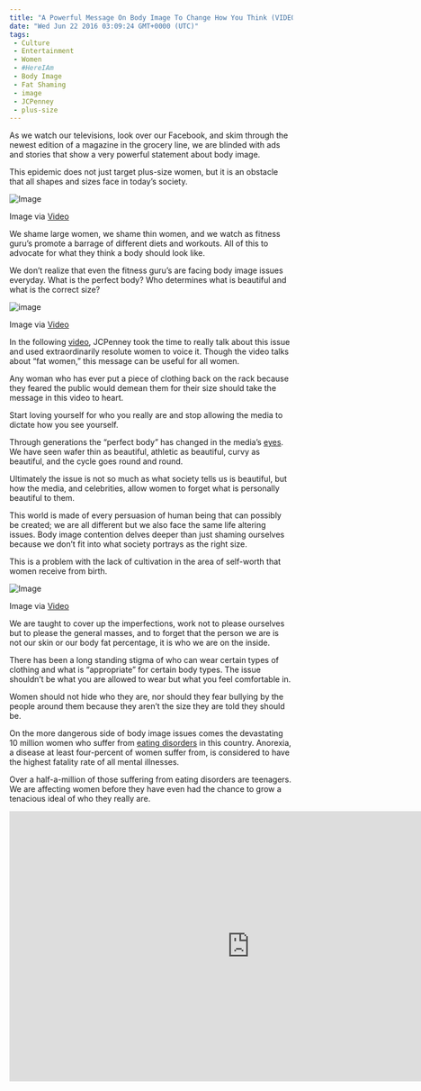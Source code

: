 ```yaml
---
title: "A Powerful Message On Body Image To Change How You Think (VIDEO)"
date: "Wed Jun 22 2016 03:09:24 GMT+0000 (UTC)"
tags: 
 - Culture
 - Entertainment
 - Women
 - #HereIAm
 - Body Image
 - Fat Shaming
 - image
 - JCPenney
 - plus-size
---
```

<p><!-- Quick Adsense WordPress Plugin: http://quicksense.net/ --></p><p>As we watch our televisions, look over our Facebook, and skim through the newest edition of a magazine in the grocery line, we are blinded with ads and stories that show a very powerful statement about body image.</p><p>This epidemic does not just target plus-size women, but it is an obstacle that all shapes and sizes face in today&#x2019;s society.</p><div id="attachment_138483" style="width: 650px" class="wp-caption aligncenter"><img class="size-full wp-image-138483" src="http://i0.wp.com/cdn.liberalamerica.org/wp-content/uploads/2016/06/HereIAm-e1466563466448.png?resize=640%2C339" alt="Image" data-recalc-dims="1">
<p class="wp-caption-text">Image via <a href="https://www.youtube.com/watch?v=fJlvtCzJPaQ" onclick="__gaTracker(&apos;send&apos;, &apos;event&apos;, &apos;outbound-article&apos;, &apos;https://www.youtube.com/watch?v=fJlvtCzJPaQ&apos;, &apos;Video&apos;);">Video</a></p>
</div><p>We shame large women, we shame thin women, and we watch as fitness guru&#x2019;s promote a barrage of different diets and workouts. All of this to advocate for what they think a body should look like.</p><p>We don&#x2019;t realize that even the fitness guru&#x2019;s are facing body image issues everyday. What is the perfect body? Who determines what is beautiful and what is the correct size?</p><div id="attachment_138488" style="width: 610px" class="wp-caption aligncenter"><img class="size-full wp-image-138488" src="http://i2.wp.com/cdn.liberalamerica.org/wp-content/uploads/2016/06/Here-I-Am-YouTube.png?resize=600%2C300" alt="image" srcset="http://i2.wp.com/cdn.liberalamerica.org/wp-content/uploads/2016/06/Here-I-Am-YouTube.png?resize=600%2C300 600w, http://i2.wp.com/cdn.liberalamerica.org/wp-content/uploads/2016/06/Here-I-Am-YouTube.png?resize=600%2C300 64w, http://i2.wp.com/cdn.liberalamerica.org/wp-content/uploads/2016/06/Here-I-Am-YouTube.png?resize=600%2C300 350w" sizes="(max-width: 600px) 100vw, 600px" data-recalc-dims="1">
<p class="wp-caption-text">Image via <a href="https://www.youtube.com/watch?v=fJlvtCzJPaQ" onclick="__gaTracker(&apos;send&apos;, &apos;event&apos;, &apos;outbound-article&apos;, &apos;https://www.youtube.com/watch?v=fJlvtCzJPaQ&apos;, &apos;Video&apos;);">Video</a></p>
</div><p>In the following <a href="https://www.youtube.com/watch?v=fJlvtCzJPaQ" onclick="__gaTracker(&apos;send&apos;, &apos;event&apos;, &apos;outbound-article&apos;, &apos;https://www.youtube.com/watch?v=fJlvtCzJPaQ&apos;, &apos;video&apos;);">video</a>, JCPenney took the time to really talk about this issue and used extraordinarily resolute women to voice it. Though the video talks about &#x201C;fat women,&#x201D; this message can be useful for all women.</p><p>Any woman who has ever put a piece of clothing back on the rack because they feared the public would demean them for their size should take the message in this video to heart.</p><p>Start loving yourself for who you really are and stop allowing the media to dictate how you see yourself.</p><p>Through generations the &#x201C;perfect body&#x201D; has changed in the media&#x2019;s <a href="http://www.rehabs.com/explore/womens-body-image-and-bmi/" onclick="__gaTracker(&apos;send&apos;, &apos;event&apos;, &apos;outbound-article&apos;, &apos;http://www.rehabs.com/explore/womens-body-image-and-bmi/&apos;, &apos;eyes&apos;);">eyes</a>. We have seen wafer thin as beautiful, athletic as beautiful, curvy as beautiful, and the cycle goes round and round.</p><p>Ultimately the issue is not so much as what society tells us is beautiful, but how the media, and celebrities, allow women to forget what is personally beautiful to them.</p><p>This world is made of every persuasion of human being that can possibly be created; we are all different but we also face the same life altering issues. Body image contention delves deeper than just shaming ourselves because we don&#x2019;t fit into what society portrays as the right size.</p><p>This is a problem with the lack of cultivation in the area of self-worth that women receive from birth.</p><div id="attachment_138489" style="width: 610px" class="wp-caption aligncenter"><img class="size-full wp-image-138489" src="http://i0.wp.com/cdn.liberalamerica.org/wp-content/uploads/2016/06/Here-I-Am-2-YouTube.png?resize=600%2C300" alt="Image" srcset="http://i0.wp.com/cdn.liberalamerica.org/wp-content/uploads/2016/06/Here-I-Am-2-YouTube.png?resize=600%2C300 600w, http://i0.wp.com/cdn.liberalamerica.org/wp-content/uploads/2016/06/Here-I-Am-2-YouTube.png?resize=600%2C300 64w, http://i0.wp.com/cdn.liberalamerica.org/wp-content/uploads/2016/06/Here-I-Am-2-YouTube.png?resize=600%2C300 350w" sizes="(max-width: 600px) 100vw, 600px" data-recalc-dims="1">
<p class="wp-caption-text">Image via <a href="https://www.youtube.com/watch?v=fJlvtCzJPaQ" onclick="__gaTracker(&apos;send&apos;, &apos;event&apos;, &apos;outbound-article&apos;, &apos;https://www.youtube.com/watch?v=fJlvtCzJPaQ&apos;, &apos;Video&apos;);">Video</a></p>
</div><p>We are taught to cover up the imperfections, work not to please ourselves but to please the general masses, and to forget that the person we are is not our skin or our body fat percentage, it is who we are on the inside.</p><p>There has been a long standing stigma of who can wear certain types of clothing and what is &#x201C;appropriate&#x201D; for certain body types. The issue shouldn&#x2019;t be what you are allowed to wear but what you feel comfortable in.</p><p>Women should not hide who they are, nor should they fear bullying by the people around them because they aren&#x2019;t the size they are told they should be.</p><p><!-- Quick Adsense WordPress Plugin: http://quicksense.net/ --></p><p>On the more dangerous side of body image issues comes the devastating 10 million women who suffer from <a href="http://www.eatingdisorderhope.com/information/statistics-studies" onclick="__gaTracker(&apos;send&apos;, &apos;event&apos;, &apos;outbound-article&apos;, &apos;http://www.eatingdisorderhope.com/information/statistics-studies&apos;, &apos;eating disorders&apos;);">eating disorders</a> in this country. Anorexia, a disease at least four-percent of women suffer from, is considered to have the highest fatality rate of all mental illnesses.</p><p>Over a half-a-million of those suffering from eating disorders are teenagers. We are affecting women before they have even had the chance to grow a tenacious ideal of who they really are.</p><p><iframe width="853" height="480" src="https://www.youtube.com/embed/fJlvtCzJPaQ" frameborder="0" allowfullscreen></iframe></p><div style="font-size:0px;height:0px;line-height:0px;margin:0;padding:0;clear:both"></div>